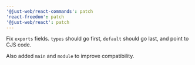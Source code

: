 ```yaml
---
'@just-web/react-commands': patch
'react-freedom': patch
'@just-web/react': patch
---
```


Fix `exports` fields.
`types` should go first,
`default` should go last, and point to CJS code.

Also added `main` and `module` to improve compatibility.
